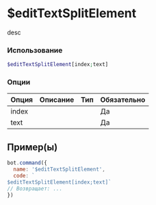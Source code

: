 # $editTextSplitElement
desc
### Использование
```php
$editTextSplitElement[index;text]
```

### Опции

| Опция | Описание | Тип | Обязательно |
|--------|-------------|------|----------|
| index |  |  | Да | 
| text |  |  | Да | 
## Пример(ы)

```javascript
bot.command({
  name: '$editTextSplitElement',
  code: `
$editTextSplitElement[index;text]`
// Возвращает: ...
})
```